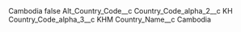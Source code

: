 <?xml version="1.0" encoding="UTF-8"?>
<CustomMetadata xmlns="http://soap.sforce.com/2006/04/metadata" xmlns:xsi="http://www.w3.org/2001/XMLSchema-instance" xmlns:xsd="http://www.w3.org/2001/XMLSchema">
    <label>Cambodia</label>
    <protected>false</protected>
    <values>
        <field>Alt_Country_Code__c</field>
        <value xsi:nil="true"/>
    </values>
    <values>
        <field>Country_Code_alpha_2__c</field>
        <value xsi:type="xsd:string">KH</value>
    </values>
    <values>
        <field>Country_Code_alpha_3__c</field>
        <value xsi:type="xsd:string">KHM</value>
    </values>
    <values>
        <field>Country_Name__c</field>
        <value xsi:type="xsd:string">Cambodia</value>
    </values>
</CustomMetadata>
